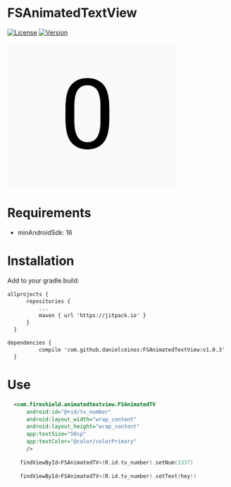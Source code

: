 # FSAnimatedTextView

[![License](https://img.shields.io/badge/license-MIT-blue.svg)](https://github.com/danielceinos/FSAnimatedTextView/blob/master/LICENSE.md)
[![Version](https://img.shields.io/badge/jitpack-1.0.3-green.svg)](https://jitpack.io/#danielceinos/FSAnimatedTextView/v1.0.3)

![FSAnimatedTextView](example1.gif)

# Requirements

- minAndroidSdk: 16

# Installation
  
  Add to your gradle.build:
  ```
  allprojects {
		repositories {
			...
			maven { url 'https://jitpack.io' }
		}
	}
  ```
  ```
  dependencies {
	        compile 'com.github.danielceinos:FSAnimatedTextView:v1.0.3'
	}
  ```
# Use

```xml
  <com.fireshield.animatedtextview.FSAnimatedTV
      android:id="@+id/tv_number"
      android:layout_width="wrap_content"
      android:layout_height="wrap_content"
      app:textSize="50sp"
      app:textColor="@color/colorPrimary"
      />
```

```kotlin
	findViewById<FSAnimatedTV>(R.id.tv_number).setNum(1337)
```

```kotlin
	findViewById<FSAnimatedTV>(R.id.tv_number).setText(hey!)
```
